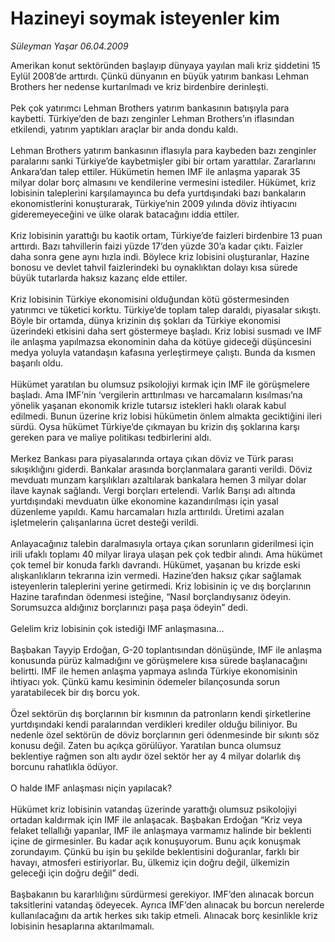 # Hazineyi soymak isteyenler kim

*Süleyman Yaşar 06.04.2009*

<div class="taraf_structure_2col_1zq">
<div class="margen_n">



 <p>Amerikan konut sektöründen başlayıp dünyaya yayılan mali kriz şiddetini 15 Eylül 2008’de arttırdı. Çünkü dünyanın en büyük yatırım bankası Lehman Brothers her nedense kurtarılmadı ve kriz birdenbire derinleşti. <br/><br/>Pek çok yatırımcı Lehman Brothers yatırım bankasının batışıyla para kaybetti. Türkiye’den de bazı zenginler Lehman Brothers’ın iflasından etkilendi, yatırım yaptıkları araçlar bir anda dondu kaldı. <br/><br/>Lehman Brothers yatırım bankasının iflasıyla para kaybeden bazı zenginler paralarını sanki Türkiye’de kaybetmişler gibi bir ortam yarattılar. Zararlarını Ankara’dan talep ettiler. Hükümetin hemen IMF ile anlaşma yaparak 35 milyar dolar borç almasını ve kendilerine vermesini istediler. Hükümet, kriz lobisinin taleplerini karşılamayınca bu defa yurtdışındaki bazı bankaların ekonomistlerini konuşturarak, Türkiye’nin 2009 yılında döviz ihtiyacını gideremeyeceğini ve ülke olarak batacağını iddia ettiler. <br/><br/>Kriz lobisinin yarattığı bu kaotik ortam, Türkiye’de faizleri birdenbire 13 puan arttırdı. Bazı tahvillerin faizi yüzde 17’den yüzde 30’a kadar çıktı. Faizler daha sonra gene aynı hızla indi. Böylece kriz lobisini oluşturanlar, Hazine bonosu ve devlet tahvil faizlerindeki bu oynaklıktan dolayı kısa sürede büyük tutarlarda haksız kazanç elde ettiler. <br/><br/>Kriz lobisinin Türkiye ekonomisini olduğundan kötü göstermesinden yatırımcı ve tüketici korktu. Türkiye’de toplam talep daraldı, piyasalar sıkıştı. Böyle bir ortamda, dünya krizinin dış şokları da Türkiye ekonomisi üzerindeki etkisini daha sert göstermeye başladı. Kriz lobisi susmadı ve IMF ile anlaşma yapılmazsa ekonominin daha da kötüye gideceği düşüncesini medya yoluyla vatandaşın kafasına yerleştirmeye çalıştı. Bunda da kısmen başarılı oldu. <br/><br/>Hükümet yaratılan bu olumsuz psikolojiyi kırmak için IMF ile görüşmelere başladı. Ama IMF’nin ‘vergilerin arttırılması ve harcamaların kısılması’na yönelik yaşanan ekonomik krizle tutarsız istekleri haklı olarak kabul edilmedi. Bunun üzerine kriz lobisi hükümetin önlem almakta geciktiğini ileri sürdü. Oysa hükümet Türkiye’de çıkmayan bu krizin dış şoklarına karşı gereken para ve maliye politikası tedbirlerini aldı. <br/><br/>Merkez Bankası para piyasalarında ortaya çıkan döviz ve Türk parası sıkışıklığını giderdi. Bankalar arasında borçlanmalara garanti verildi. Döviz mevduatı munzam karşılıkları azaltılarak bankalara hemen 3 milyar dolar ilave kaynak sağlandı. Vergi borçları ertelendi. Varlık Barışı adı altında yurtdışındaki mevduatın ülke ekonomine kazandırılması için yasal düzenleme yapıldı. Kamu harcamaları hızla arttırıldı. Üretimi azalan işletmelerin çalışanlarına ücret desteği verildi. <br/><br/>Anlayacağınız talebin daralmasıyla ortaya çıkan sorunların giderilmesi için irili ufaklı toplamı 40 milyar liraya ulaşan pek çok tedbir alındı. Ama hükümet çok temel bir konuda farklı davrandı. Hükümet, yaşanan bu krizde eski alışkanlıkların tekrarına izin vermedi. Hazine’den haksız çıkar sağlamak isteyenlerin taleplerini yerine getirmedi. Kriz lobisinin iç ve dış borçlarının Hazine tarafından ödenmesi isteğine, “Nasıl borçlandıysanız ödeyin. Sorumsuzca aldığınız borçlarınızı paşa paşa ödeyin” dedi. <br/><br/>Gelelim kriz lobisinin çok istediği IMF anlaşmasına... <br/><br/>Başbakan Tayyip Erdoğan, G-20 toplantısından dönüşünde, IMF ile anlaşma konusunda pürüz kalmadığını ve görüşmelere kısa sürede başlanacağını belirtti. IMF ile hemen anlaşma yapmaya aslında Türkiye ekonomisinin ihtiyacı yok. Çünkü kamu kesiminin ödemeler bilançosunda sorun yaratabilecek bir dış borcu yok. <br/><br/>Özel sektörün dış borçlarının bir kısmının da patronların kendi şirketlerine yurtdışındaki kendi paralarından verdikleri krediler olduğu biliniyor. Bu nedenle özel sektörün de döviz borçlarının geri ödenmesinde bir sıkıntı söz konusu değil. Zaten bu açıkça görülüyor. Yaratılan bunca olumsuz beklentiye rağmen son altı aydır özel sektör her ay 4 milyar dolarlık dış borcunu rahatlıkla ödüyor. <br/><br/>O halde IMF anlaşması niçin yapılacak? <br/><br/>Hükümet kriz lobisinin vatandaş üzerinde yarattığı olumsuz psikolojiyi ortadan kaldırmak için IMF ile anlaşacak. Başbakan Erdoğan “Kriz veya felaket tellallığı yapanlar, IMF ile anlaşmaya varmamız halinde bir beklenti içine de girmesinler. Bu kadar açık konuşuyorum. Bunu açık konuşmak zorundayım. Çünkü bu işin bu şekilde beklentisini doğuranlar, farklı bir havayı, atmosferi estiriyorlar. Bu, ülkemiz için doğru değil, ülkemizin geleceği için doğru değil” dedi. <br/><br/>Başbakanın bu kararlılığını sürdürmesi gerekiyor. IMF’den alınacak borcun taksitlerini vatandaş ödeyecek. Ayrıca IMF’den alınacak bu borcun nerelerde kullanılacağını da artık herkes sıkı takip etmeli. Alınacak borç kesinlikle kriz lobisinin hesaplarına aktarılmamalı.</p>

<br/>


<div id="taraf_not">
</div>

</div>


</div>

